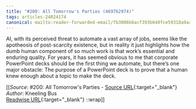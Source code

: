 ```yaml
---
title: "#200: All Tomorrow's Parties (469762974)"
tags: articles-24024174
canonical: mailto:reader-forwarded-email/fb3006b6acf393b640fce59318a9aa0e
---
```


AI, with its perceived threat to automate a vast array of jobs, seems like the apotheosis of post-scarcity existence, but in reality it just highlights how the dumb human component of so much work is that work’s essential and enduring quality. For years, it has seemed obvious to me that corporate PowerPoint decks should be the first thing we automate, but there’s one major obstacle: The purpose of a PowerPoint deck is to prove that a human knew enough about a topic to make the deck.


[[_Source_: #200: All Tomorrow's Parties - [Source URL](mailto:reader-forwarded-email/fb3006b6acf393b640fce59318a9aa0e){:target="_blank"}<br>
_Author_: Kneeling Bus<br>
[Readwise URL](https://readwise.io/open/469762974){:target="_blank"}
::wrap]]